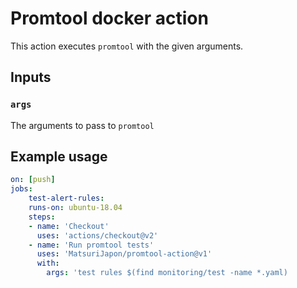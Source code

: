 # Promtool docker action
This action executes `promtool` with the given arguments.

## Inputs
### `args`
The arguments to pass to `promtool`

## Example usage
```yml
on: [push]
jobs:
    test-alert-rules:
    runs-on: ubuntu-18.04
    steps:
    - name: 'Checkout'
      uses: 'actions/checkout@v2'
    - name: 'Run promtool tests'
      uses: 'MatsuriJapon/promtool-action@v1'
      with:
        args: 'test rules $(find monitoring/test -name *.yaml)
```
